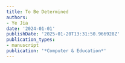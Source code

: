 ```yaml
---
title: To Be Determined
authors:
- Ye Jia
date: '2024-01-01'
publishDate: '2025-01-20T13:31:50.966928Z'
publication_types:
- manuscript
publication: '*Computer & Education*'
---
```

